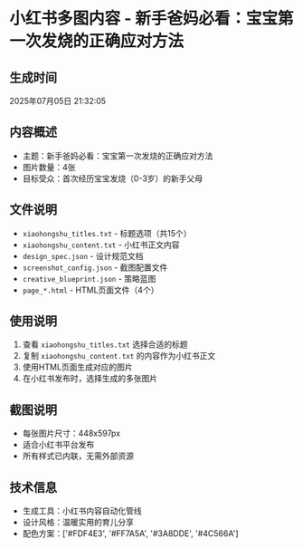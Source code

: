 # 小红书多图内容 - 新手爸妈必看：宝宝第一次发烧的正确应对方法

## 生成时间
2025年07月05日 21:32:05

## 内容概述
- 主题：新手爸妈必看：宝宝第一次发烧的正确应对方法
- 图片数量：4张
- 目标受众：首次经历宝宝发烧（0-3岁）的新手父母

## 文件说明
- `xiaohongshu_titles.txt` - 标题选项（共15个）
- `xiaohongshu_content.txt` - 小红书正文内容
- `design_spec.json` - 设计规范文档
- `screenshot_config.json` - 截图配置文件
- `creative_blueprint.json` - 策略蓝图
- `page_*.html` - HTML页面文件（4个）

## 使用说明
1. 查看 `xiaohongshu_titles.txt` 选择合适的标题
2. 复制 `xiaohongshu_content.txt` 的内容作为小红书正文
3. 使用HTML页面生成对应的图片
4. 在小红书发布时，选择生成的多张图片

## 截图说明
- 每张图片尺寸：448x597px
- 适合小红书平台发布
- 所有样式已内联，无需外部资源

## 技术信息
- 生成工具：小红书内容自动化管线
- 设计风格：温暖实用的育儿分享
- 配色方案：['#FDF4E3', '#FF7A5A', '#3A8DDE', '#4C566A']
